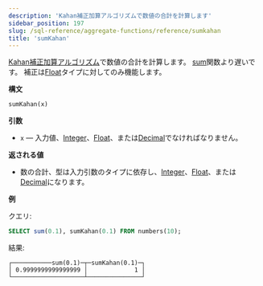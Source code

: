 ```yaml
---
description: 'Kahan補正加算アルゴリズムで数値の合計を計算します'
sidebar_position: 197
slug: /sql-reference/aggregate-functions/reference/sumkahan
title: 'sumKahan'
---
```


[Kahan補正加算アルゴリズム](https://en.wikipedia.org/wiki/Kahan_summation_algorithm)で数値の合計を計算します。
[sum](./sum.md)関数より遅いです。
補正は[Float](../../../sql-reference/data-types/float.md)タイプに対してのみ機能します。

**構文**

```sql
sumKahan(x)
```

**引数**

- `x` — 入力値、[Integer](../../../sql-reference/data-types/int-uint.md)、[Float](../../../sql-reference/data-types/float.md)、または[Decimal](../../../sql-reference/data-types/decimal.md)でなければなりません。

**返される値**

- 数の合計、型は入力引数のタイプに依存し、[Integer](../../../sql-reference/data-types/int-uint.md)、[Float](../../../sql-reference/data-types/float.md)、または[Decimal](../../../sql-reference/data-types/decimal.md)になります。

**例**

クエリ:

```sql
SELECT sum(0.1), sumKahan(0.1) FROM numbers(10);
```

結果:

```text
┌───────────sum(0.1)─┬─sumKahan(0.1)─┐
│ 0.9999999999999999 │             1 │
└────────────────────┴───────────────┘
```
